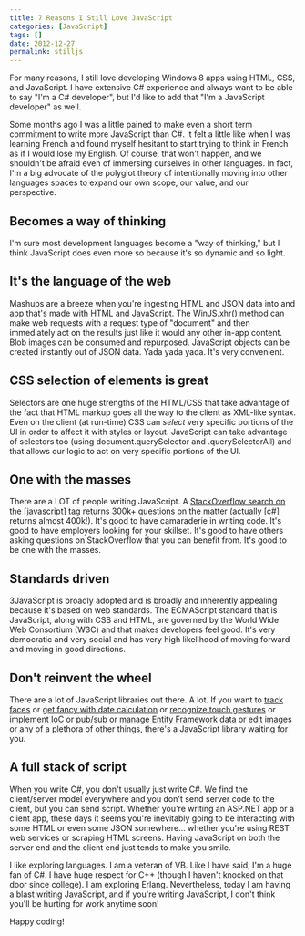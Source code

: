 ```yaml
---
title: 7 Reasons I Still Love JavaScript
categories: [JavaScript]
tags: []
date: 2012-12-27
permalink: stilljs
---
```


For many reasons, I still love developing Windows 8 apps using HTML, CSS, and JavaScript. I have extensive C# experience and always want to be able to say "I'm a C# developer", but I'd like to add that "I'm a JavaScript developer" as well.
<!-- xmore -->

Some months ago I was a little pained to make even a short term commitment to write more JavaScript than C#. It felt a little like when I was learning French and found myself hesitant to start trying to think in French as if I would lose my English. Of course, that won't happen, and we shouldn't be afraid even of immersing ourselves in other languages. In fact, I'm a big advocate of the polyglot theory of intentionally moving into other languages spaces to expand our own scope, our value, and our perspective.

## Becomes a way of thinking

I'm sure most development languages become a "way of thinking," but I think JavaScript does even more so because it's so dynamic and so light.

## It's the language of the web

Mashups are a breeze when you're ingesting HTML and JSON data into and app that's made with HTML and JavaScript. The WinJS.xhr() method can make web requests with a request type of "document" and then immediately act on the results just like it would any other in-app content. Blob images can be consumed and repurposed. JavaScript objects can be created instantly out of JSON data. Yada yada yada. It's very convenient.

## CSS selection of elements is great

Selectors are one huge strengths of the HTML/CSS that take advantage of the fact that HTML markup goes all the way to the client as XML-like syntax. Even on the client (at run-time) CSS can _select_ very specific portions of the UI in order to affect it with styles or layout. JavaScript can take advantage of selectors too (using document.querySelector and .querySelectorAll) and that allows our logic to act on very specific portions of the UI.

## One with the masses

There are a LOT of people writing JavaScript. A [StackOverflow search on the [javascript] tag](http://stackoverflow.com/questions/tagged/javascript) returns 300k+ questions on the matter (actually [c#] returns almost 400k!). It's good to have camaraderie in writing code. It's good to have employers looking for your skillset. It's good to have others asking questions on StackOverflow that you can benefit from. It's good to be one with the masses.

## Standards driven

3JavaScript is broadly adopted and is broadly and inherently appealing because it's based on web standards. The ECMAScript standard that is JavaScript, along with CSS and HTML, are governed by the World Wide Web Consortium (W3C) and that makes developers feel good. It's very democratic and very social and has very high likelihood of moving forward and moving in good directions.

## Don't reinvent the wheel

There are a lot of JavaScript libraries out there. A lot. If you want to [track faces](http://designm.ag/news/html5-video-face-tracking-with-canvas-and-javascript/) or [get fancy with date calculation](http://code.google.com/p/datejs/) or [recognize touch gestures](http://eightmedia.github.com/hammer.js/) or [implement IoC](https://github.com/tgriesser/ioc.js) or [pub/sub](https://github.com/davidchambers/airwaves) or [manage Entity Framework data](http://www.breezejs.com/) or [edit images](https://github.com/narfdre/Editr) or any of a plethora of other things, there's a JavaScript library waiting for you.

## A full stack of script

When you write C#, you don't usually just write C#. We find the client/server model everywhere and you don't send server code to the client, but you can send script. Whether you're writing an ASP.NET app or a client app, these days it seems you're inevitably going to be interacting with some HTML or even some JSON somewhere... whether you're using REST web services or scraping HTML screens. Having JavaScript on both the server end and the client end just tends to make you smile.

I like exploring languages. I am a veteran of VB. Like I have said, I'm a huge fan of C#. I have huge respect for C++ (though I haven't knocked on that door since college). I am exploring Erlang. Nevertheless, today I am having a blast writing JavaScript, and if you're writing JavaScript, I don't think you'll be hurting for work anytime soon!

Happy coding!